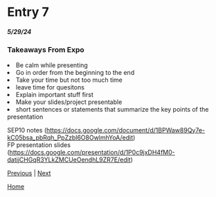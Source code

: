 # Entry 7
##### 5/29/24

### Takeaways From Expo
<li> Be calm while presenting </li>
<li>Go in order from the beginning to the end</li>
<li> Take your time but not too much time</li>
<li> leave time for quesitons</li>
<li> Explain important stuff first </li>
<li> Make your slides/project presentable </li> 
<li> short sentences or statements that summarize the key points of the presentation </li>

SEP10 notes (https://docs.google.com/document/d/1BPWaw89Qy7e-kC05bsa_pbRqh_PpZzbl6O8OwlmhYoA/edit)  
FP presentation slides (https://docs.google.com/presentation/d/1P0c9jxDH4fM0-datijCHGqR3YLkZMCUeOendhL9ZR7E/edit) 


[Previous](entry06.md) | [Next](entry08.md)

[Home](../README.md)
